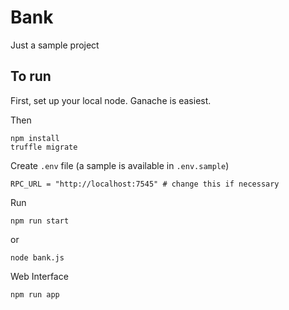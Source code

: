 # Bank

Just a sample project

## To run
First, set up your local node. Ganache is easiest.

Then
```
npm install
truffle migrate
```

Create `.env` file (a sample is available in `.env.sample`)
```
RPC_URL = "http://localhost:7545" # change this if necessary
```

Run
```
npm run start
```

or

```
node bank.js
```

Web Interface
```
npm run app
```
